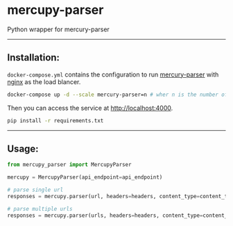 # mercupy-parser
Python wrapper for mercury-parser

---

## Installation:
`docker-compose.yml` contains the configuration to run [mercury-parser](https://github.com/postlight/mercury-parser) with [nginx](https://www.nginx.com/) as the load blancer.

```bash
docker-compose up -d --scale mercury-parser=n # wher n is the number of instances of mercury-parser
```
Then you can access the service at [http://localhost:4000](http://localhost:4000).

```bash
pip install -r requirements.txt
```

---

## Usage:
```python
from mercupy_parser import MercupyParser

mercupy = MercupyParser(api_endpoint=api_endpoint)

# parse single url
responses = mercupy.parser(url, headers=headers, content_type=content_type)

# parse multiple urls
responses = mercupy.parser(urls, headers=headers, content_type=content_type)
```
